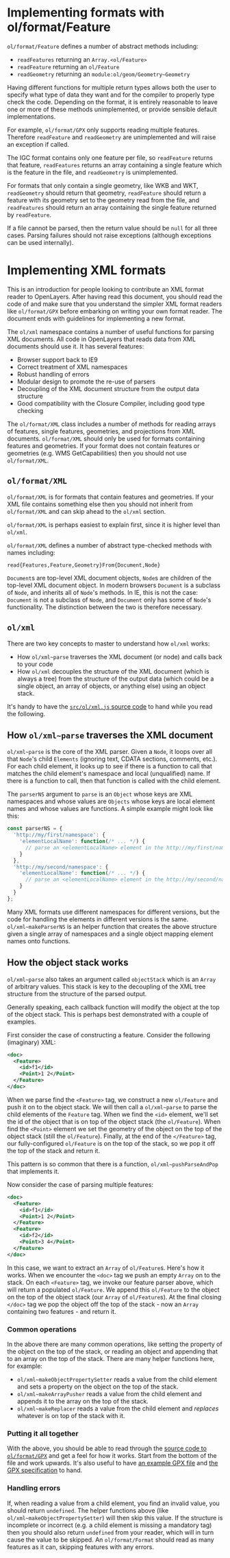 # Implementing formats with ol/format/Feature
`ol/format/Feature` defines a number of abstract methods including:

* `readFeatures` returning an `Array.<ol/Feature>`
* `readFeature` returning an `ol/Feature`
* `readGeometry` returning an `module:ol/geom/Geometry~Geometry`

Having different functions for multiple return types allows both the user to specify what type of data they want and for the compiler to properly type check the code. Depending on the format, it is entirely reasonable to leave one or more of these methods unimplemented, or provide sensible default implementations.

For example, `ol/format/GPX` only supports reading multiple features.  Therefore `readFeature` and `readGeometry` are unimplemented and will raise an exception if called.

The IGC format contains only one feature per file, so `readFeature` returns that feature, `readFeatures` returns an array containing a single feature which is the feature in the file, and `readGeometry` is unimplemented.

For formats that only contain a single geometry, like WKB and WKT, `readGeometry` should return that geometry, `readFeature` should return a feature with its geometry set to the geometry read from the file, and `readFeatures` should return an array containing the single feature returned by `readFeature`.

If a file cannot be parsed, then the return value should be `null` for all three cases. Parsing failures should not raise exceptions (although exceptions can be used internally).


# Implementing XML formats

This is an introduction for people looking to contribute an XML format reader to OpenLayers. After having read this document, you should read the code of and make sure that you understand the simpler XML format readers like `ol/format/GPX` before embarking on writing your own format reader.
The document ends with guidelines for implementing a new format.

The `ol/xml` namespace contains a number of useful functions for parsing XML documents. All code in OpenLayers that reads data from XML documents should use it. It has several features:

* Browser support back to IE9
* Correct treatment of XML namespaces
* Robust handling of errors
* Modular design to promote the re-use of parsers
* Decoupling of the XML document structure from the output data structure
* Good compatibility with the Closure Compiler, including good type checking

The `ol/format/XML` class includes a number of methods for reading arrays of features, single features, geometries, and projections from XML documents. `ol/format/XML` should only be used for formats containing features and geometries.  If your format does not contain features or geometries (e.g. WMS GetCapabilities) then you should not use `ol/format/XML`.

## `ol/format/XML`

`ol/format/XML` is for formats that contain features and geometries. If your XML file contains something else then you should not inherit from `ol/format/XML` and can skip ahead to the `ol/xml` section.

`ol/format/XML` is perhaps easiest to explain first, since it is higher level than `ol/xml`.

`ol/format/XML` defines a number of abstract type-checked methods with names including:

    read{Features,Feature,Geometry}From{Document,Node}

`Document`s are top-level XML document objects, `Node`s are children of the top-level XML document object. In modern browsers `Document` is a subclass of `Node`, and inherits all of `Node`'s methods.  In IE, this is not the case: `Document` is not a subclass of `Node`, and `Document` only has some of `Node`'s functionality.  The distinction between the two is therefore necessary.

## `ol/xml`

There are two key concepts to master to understand how `ol/xml` works:

* How `ol/xml~parse` traverses the XML document (or node) and calls back to your code
* How `ol/xml` decouples the structure of the XML document (which is always a tree) from the structure of the output data (which could be a single object, an array of objects, or anything else) using an object stack.

It's handy to have the [`src/ol/xml.js` source code](https://github.com/openlayers/openlayers/blob/main/src/ol/xml.js) to hand while you read the following.

## How `ol/xml~parse` traverses the XML document

`ol/xml~parse` is the core of the XML parser. Given a `Node`, it loops over all that `Node`'s child `Elements` (ignoring text, CDATA sections, comments, etc.). For each child element, it looks up to see if there is a function to call that matches the child element's namespace and local (unqualified) name. If there is a function to call, then that function is called with the child element.

The `parserNS` argument to `parse` is an `Object` whose keys are XML namespaces and whose values are `Objects` whose keys are local element names and whose values are functions.  A simple example might look like this:

```js
const parserNS = {
  'http://my/first/namespace': {
    'elementLocalName': function(/* ... */) {
      // parse an <elementLocalName> element in the http://my/first/namespace namespace
    }
  },
  'http://my/second/namespace': {
    'elementLocalName': function(/* ... */) {
      // parse an <elementLocalName> element in the http://my/second/namespace namespace
    }
  }
};
```

Many XML formats use different namespaces for different versions, but the code for handling the elements in different versions is the same.  `ol/xml~makeParserNS` is an helper function that creates the above structure given a single array of namespaces and a single object mapping element names onto functions.

## How the object stack works

`ol/xml~parse` also takes an argument called `objectStack` which is an `Array` of arbitrary values. This stack is key to the decoupling of the XML tree structure from the structure of the parsed output.

Generally speaking, each callback function will modify the object at the top of the object stack. This is perhaps best demonstrated with a couple of examples.

First consider the case of constructing a feature.  Consider the following (imaginary) XML:

```xml
<doc>
  <Feature>
    <id>f1</id>
    <Point>1 2</Point>
  </Feature>
</doc>
```

When we parse find the `<Feature>` tag, we construct a new `ol/Feature` and push it on to the object stack. We will then call a `ol/xml~parse` to parse the child elements of the `Feature` tag. When we find the `<id>` element, we'll set the id of the object that is on top of the object stack (the `ol/Feature`).  When find the `<Point>` element we set the geometry of the object on the top of the object stack (still the `ol/Feature`). Finally, at the end of the `</Feature>` tag, our fully-configured `ol/Feature` is on the top of the stack, so we pop it off the top of the stack and return it.

This pattern is so common that there is a function, `ol/xml~pushParseAndPop` that implements it.

Now consider the case of parsing multiple features:

```xml
<doc>
  <Feature>
    <id>f1</id>
    <Point>1 2</Point>
  </Feature>
  <Feature>
    <id>f2</id>
    <Point>3 4</Point>
  </Feature>
</doc>
```

In this case, we want to extract an `Array` of `ol/Feature`s. Here's how it works. When we encounter the `<doc>` tag we push an empty `Array` on to the stack. On each `<Feature>` tag, we invoke our feature parser above, which will return a populated `ol/Feature`. We append this `ol/Feature` to the object on the top of the object stack (our `Array` of `ol/Feature`s). At the final closing `</doc>` tag we pop the object off the top of the stack - now an `Array` containing two features - and return it.

### Common operations

In the above there are many common operations, like setting the property of the object on the top of the stack, or reading an object and appending that to an array on the top of the stack. There are many helper functions here, for example:

* `ol/xml~makeObjectPropertySetter` reads a value from the child element and sets a property on the object on the top of the stack.
* `ol/xml~makeArrayPusher` reads a value from the child element and appends it to the array on the top of the stack.
* `ol/xml~makeReplacer` reads a value from the child element and *replaces* whatever is on top of the stack with it.

### Putting it all together

With the above, you should be able to read through the [source code to `ol/format/GPX`](https://github.com/openlayers/openlayers/blob/main/src/ol/format/GPX.js) and get a feel for how it works. Start from the bottom of the file and work upwards. It's also useful to have [an example GPX file](https://openlayers.org/en/latest/examples/data/fells_loop.gpx) and [the GPX specification](https://www.topografix.com/GPX/1/1/) to hand.

### Handling errors

If, when reading a value from a child element, you find an invalid value, you should return `undefined`. The helper functions above (like `ol/xml~makeObjectPropertySetter`) will then skip this value. If the structure is incomplete or incorrect (e.g. a child element is missing a mandatory tag) then you should also return `undefined` from your reader, which will in turn cause the value to be skipped.
An `ol/format/Format` should read as many features as it can, skipping features with any errors.


